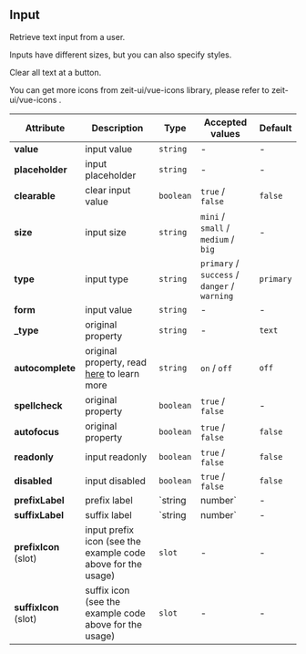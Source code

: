 ## Input

Retrieve text input from a user.

<ex-code name="ex-input-basic"></ex-code>

<ex-code name="ex-input-size">

Inputs have different sizes, but you can also specify styles.

</ex-code>

<ex-code name="ex-input-label"></ex-code>

<ex-code name="ex-input-clearable">

Clear all text at a button.

</ex-code>

<ex-code name="ex-input-disabled"></ex-code>

<ex-code name="ex-input-type"></ex-code>

<ex-code name="ex-input-icon">

You can get more icons from <zi-code>zeit-ui/vue-icons</zi-code> library,
please refer to <zi-link color href="https://github.com/zeit-ui/vue-icons">zeit-ui/vue-icons</zi-link> .

</ex-code>

<ex-footer edit-link="https://github.com/zeit-ui/vue/edit/master/docs/en-us/components/input.md">

| Attribute | Description | Type | Accepted values | Default
| ---------- | ---------- | ---- |  -------------- | ------ |
| **value** | input value | `string` | - | - |
| **placeholder** | input placeholder | `string` | - | - |
| **clearable** | clear input value | `boolean` | `true` / `false` | `false` |
| **size** | input size | `string` | `mini` / `small` / `medium` / `big` | - |
| **type** | input type | `string` | `primary` / `success` / `danger` / `warning` | `primary` |
| **form** | input value | `string` | - | - |
| **_type** | original property | `string` | - | `text` |
| **autocomplete** | original property, read [here](https://developer.mozilla.org/en-US/docs/Web/HTML/Element/input) to learn more | `string` | `on` / `off` | `off` |
| **spellcheck** | original property | `boolean` | `true` / `false` | - |
| **autofocus** | original property | `boolean` | `true` / `false` | `false` |
| **readonly** | input readonly | `boolean` | `true` / `false` | `false` |
| **disabled** | input disabled | `boolean` | `true` / `false` | `false` |
| **prefixLabel** | prefix label | `string | number` | - | - |
| **suffixLabel** | suffix label | `string | number` | - | - |
| **prefixIcon** (slot) | input prefix icon (see the example code above for the usage) | `slot` | - | - |
| **suffixIcon** (slot) | suffix icon (see the example code above for the usage) | `slot` | - | - |

</ex-footer>
